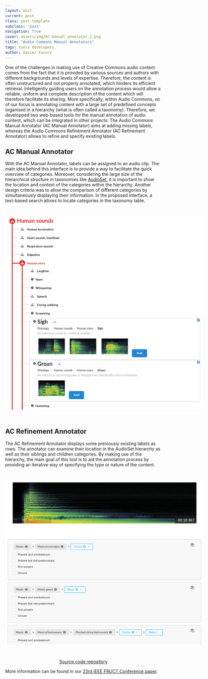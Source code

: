 ```yaml
---
layout: post
current: post
class: post-template
subclass: 'post'
navigation: True
cover: assets/img/AC_manual_annotator_1.png
title: "Audio Commons Manual Annotators"
tags: tools developers
author: Xavier Favory
---
```


One of the challenges in making use of Creative Commons audio content comes from the fact that it is provided by various sources and authors with different backgrounds and levels of expertise. Therefore, the content is often unstructured and not properly annotated, which hinders its efficient retrieval. Intelligently guiding users on the annotation process would allow a reliable, uniform and complete description of the content which will therefore facilitate its sharing. More specifically, within Audio Commons, on of our focus is annotating content with a large set of predefined concepts organised in a hierarchy (what is often called a taxonomy). Therefore, we developped two web-based tools for the manual annotation of audio content, which can be integrated in other projects: The Audio Commons Manual Annotator (AC  Manual  Annotator) aims at adding missing labels, whereas the Audio Commons Refinement Annotator (AC Refinement Annotator) allows to refine and specify existing labels.  

## AC Manual Annotator
With the AC Manual Annotator, labels can be assigned to an audio clip. The main idea behind this interface is to provide a way to facilitate the quick overview of categories. Moreover, considering the large size of the hierarchical structure in taxonomies like <a href="https://research.google.com/audioset/" target="_blank">AudioSet</a>, it is important to show the location and context of the categories within the hierarchy. Another design criteria was to allow the comparison of different categories by simultaneously displaying their information. In the proposed interface, a text-based search allows to locate categories in the taxonomy table. 

<a href="/assets/img/AC_manual_annotator_1.png" target="blank"><img style="margin:auto;margin-bottom:25px;margin-top:25px;max-width:640px;" class="img-responsive" src="/assets/img/AC_manual_annotator_1.png" alt="AC Manual Annotator">
</a>



## AC Refinement Annotator
The AC Refinement Annotator displays some previously existing labels as rows. The annotator can examine their location in the AudioSet hierarchy as well as their siblings and children categories. By making use of the hierarchy, the main goal of this tool is to aid the annotation process by providing an iterative way of specifying the type or nature of the content.

<a href="/assets/img/AC_manual_annotator_2.png" target="blank"><img style="margin:auto;margin-bottom:25px;margin-top:25px;max-width:640px;" class="img-responsive" src="/assets/img/AC_manual_annotator_2.png" alt="AC Refinement Annotator">
</a>



<p style="text-align: center;"> 
<a href="https://github.com/MTG/freesound-datasets/tree/annotation-tools-FRUCT2018" target="_blank">Source code repository</a> 
</p>

More information can be found in our [23rd IEEE FRUCT Conference paper](https://arxiv.org/abs/1811.10988).
